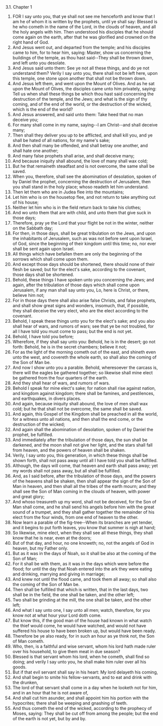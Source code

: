 3.1. Chapter 1
1. FOR I say unto you, that ye shall not see me henceforth and know that I am he of whom it is written by the prophets, until ye shall say: Blessed is he who cometh in the name of the Lord, in the clouds of heaven, and all the holy angels with him. Then understood his disciples that he should come again on the earth, after that he was glorified and crowned on the right hand of God.
2. And Jesus went out, and departed from the temple; and his disciples came to him, for to hear him, saying: Master, show us concerning the buildings of the temple, as thou hast said--They shall be thrown down, and left unto you desolate.
3. And Jesus said unto them: See ye not all these things, and do ye not understand them? Verily I say unto you, there shall not be left here, upon this temple, one stone upon another that shall not be thrown down.
4. And Jesus left them, and went upon the Mount of Olives. And as he sat upon the Mount of Olives, the disciples came unto him privately, saying: Tell us when shall these things be which thou hast said concerning the destruction of the temple, and the Jews; and what is the sign of thy coming, and of the end of the world, or the destruction of the wicked, which is the end of the world?
5. And Jesus answered, and said unto them: Take heed that no man deceive you;
6. For many shall come in my name, saying--I am Christ--and shall deceive many;
7. Then shall they deliver you up to be afflicted, and shall kill you, and ye shall be hated of all nations, for my name's sake;
8. And then shall many be offended, and shall betray one another, and shall hate one another;
9. And many false prophets shall arise, and shall deceive many;
10. And because iniquity shall abound, the love of many shall wax cold;
11. But he that remaineth steadfast and is not overcome, the same shall be saved.
12. When you, therefore, shall see the abomination of desolation, spoken of by Daniel the prophet, concerning the destruction of Jerusalem, then you shall stand in the holy place; whoso readeth let him understand.
13. Then let them who are in Judea flee into the mountains;
14. Let him who is on the housetop flee, and not return to take anything out of his house;
15. Neither let him who is in the field return back to take his clothes;
16. And wo unto them that are with child, and unto them that give suck in those days;
17. Therefore, pray ye the Lord that your flight be not in the winter, neither on the Sabbath day;
18. For then, in those days, shall be great tribulation on the Jews, and upon the inhabitants of Jerusalem, such as was not before sent upon Israel, of God, since the beginning of their kingdom until this time; no, nor ever shall be sent again upon Israel.
19. All things which have befallen them are only the beginning of the sorrows which shall come upon them.
20. And except those days should be shortened, there should none of their flesh be saved; but for the elect's sake, according to the covenant, those days shall be shortened.
21. Behold, these things I have spoken unto you concerning the Jews; and again, after the tribulation of those days which shall come upon Jerusalem, if any man shall say unto you, Lo, here is Christ, or there, believe him not;
22. For in those days there shall also arise false Christs, and false prophets, and shall show great signs and wonders, insomuch, that, if possible, they shall deceive the very elect, who are the elect according to the covenant.
23. Behold, I speak these things unto you for the elect's sake; and you also shall hear of wars, and rumors of wars; see that ye be not troubled, for all I have told you must come to pass; but the end is not yet.
24. Behold, I have told you before;
25. Wherefore, if they shall say unto you: Behold, he is in the desert; go not forth: Behold, he is in the secret chambers; believe it not;
26. For as the light of the morning cometh out of the east, and shineth even unto the west, and covereth the whole earth, so shall also the coming of the Son of Man be.
27. And now I show unto you a parable. Behold, wheresoever the carcass is, there will the eagles be gathered together; so likewise shall mine elect be gathered from the four quarters of the earth.
28. And they shall hear of wars, and rumors of wars.
29. Behold I speak for mine elect's sake; for nation shall rise against nation, and kingdom against kingdom; there shall be famines, and pestilences, and earthquakes, in divers places.
30. And again, because iniquity shall abound, the love of men shall wax cold; but he that shall not be overcome, the same shall be saved.
31. And again, this Gospel of the Kingdom shall be preached in all the world, for a witness unto all nations, and then shall the end come, or the destruction of the wicked;
32. And again shall the abomination of desolation, spoken of by Daniel the prophet, be fulfilled.
33. And immediately after the tribulation of those days, the sun shall be darkened, and the moon shall not give her light, and the stars shall fall from heaven, and the powers of heaven shall be shaken.
34. Verily, I say unto you, this generation, in which these things shall be shown forth, shall not pass away until all I have told you shall be fulfilled.
35. Although, the days will come, that heaven and earth shall pass away; yet my words shall not pass away, but all shall be fulfilled.
36. And, as I said before, after the tribulation of those days, and the powers of the heavens shall be shaken, then shall appear the sign of the Son of Man in heaven, and then shall all the tribes of the earth mourn; and they shall see the Son of Man coming in the clouds of heaven, with power and great glory;
37. And whoso treasureth up my word, shall not be deceived, for the Son of Man shall come, and he shall send his angels before him with the great sound of a trumpet, and they shall gather together the remainder of his elect from the four winds, from one end of heaven to the other.
38. Now learn a parable of the fig-tree--When its branches are yet tender, and it begins to put forth leaves, you know that summer is nigh at hand;
39. So likewise, mine elect, when they shall see all these things, they shall know that he is near, even at the doors;
40. But of that day, and hour, no one knoweth; no, not the angels of God in heaven, but my Father only.
41. But as it was in the days of Noah, so it shall be also at the coming of the Son of Man;
42. For it shall be with them, as it was in the days which were before the flood; for until the day that Noah entered into the ark they were eating and drinking, marrying and giving in marriage;
43. And knew not until the flood came, and took them all away; so shall also the coming of the Son of Man be.
44. Then shall be fulfilled that which is written, that in the last days, two shall be in the field, the one shall be taken, and the other left;
45. Two shall be grinding at the mill, the one shall be taken, and the other left;
46. And what I say unto one, I say unto all men; watch, therefore, for you know not at what hour your Lord doth come.
47. But know this, if the good man of the house had known in what watch the thief would come, he would have watched, and would not have suffered his house to have been broken up, but would have been ready.
48. Therefore be ye also ready, for in such an hour as ye think not, the Son of Man cometh.
49. Who, then, is a faithful and wise servant, whom his lord hath made ruler over his household, to give them meat in due season?
50. Blessed is that servant whom his lord, when he cometh, shall find so doing; and verily I say unto you, he shall make him ruler over all his goods.
51. But if that evil servant shall say in his heart: My lord delayeth his coming,
52. And shall begin to smite his fellow-servants, and to eat and drink with the drunken,
53. The lord of that servant shall come in a day when he looketh not for him, and in an hour that he is not aware of,
54. And shall cut him asunder, and shall appoint him his portion with the hypocrites; there shall be weeping and gnashing of teeth.
55. And thus cometh the end of the wicked, according to the prophecy of Moses, saying: They shall be cut off from among the people; but the end of the earth is not yet, but by and by.

